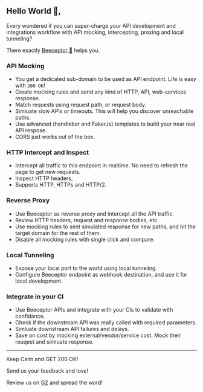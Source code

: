 ## Hello World 👋,

Every wondered if you can super-charge your API development and integrations workflow with API mocking, intercepting, proxing and local tunneling?

There exactly [Beeceptor 🐝](https://beeceptor.com/) helps you. 

### API Mocking

* You get a dedicated sub-domain to be used as API endpoint. Life is easy with `200 OK`!
* Create mocking rules and send any kind of HTTP, API, web-services response.
* Match requests using request path, or request body.
* Simluate slow APIs or timeouts. This will help you discover unreachable paths.
* Use advanced (handlebar and FakerJs) templates to build your near real API respose.
* CORS just works out of the box.

### HTTP Intercept and Inspect

* Intercept all traffic to this endpoint in realtime. No need to refresh the page to get new requests.
* Inspect HTTP headers, 
* Supports HTTP, HTTPs and HTTP/2.

### Reverse Proxy

* Use Beeceptor as reverse proxy and intercept all the API traffic.
* Review HTTP headers, request and response bodies, etc.
* Use mocking rules to sent simulated response for new paths, and hit the target domain for the rest of them.
* Disable all mocking rules with single click and compare.

### Local Tunneling

* Expose your local port to the world using local tunneling.
* Configure Beeceptor endpoint as webhook destination, and use it for local development.

### Integrate in your CI

* Use Beeceptor APIs and integrate with your CIs to validate with confidance.
* Check if the downstream API was really called with required parameters.
* Simluate downstream API failures and delays.
* Save on cost by mocking external/vendor/service cost. Mock their reuqest and simluate response.
----

Keep Calm and GET 200 OK!

Send us your feedback and love!

Review us on [G2](https://g2.com/products/beeceptor) and spread the word!
